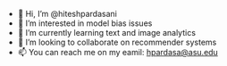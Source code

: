 - 👋 Hi, I’m @hiteshpardasani
- 👀 I’m interested in model bias issues
- 🌱 I’m currently learning text and image analytics
- 💞️ I’m looking to collaborate on recommender systems
- 📫 You can reach me on my eamil: hpardasa@asu.edu

<!---
hiteshpardasani/hiteshpardasani is a ✨ special ✨ repository because its `README.md` (this file) appears on your GitHub profile.
You can click the Preview link to take a look at your changes.
--->
